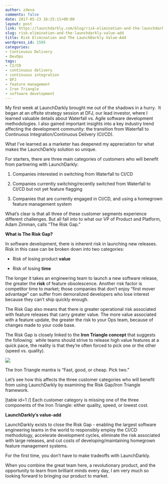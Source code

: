 ```yaml
---
author: zdeva
comments: false
date: 2017-05-23 16:25:11+00:00
layout: post
link: https://launchdarkly.com/blog/risk-elimination-and-the-launchdarkly-value-add/
slug: risk-elimination-and-the-launchdarkly-value-add
title: Risk Elimination and The LaunchDarkly Value-Add
wordpress_id: 1595
categories:
- Continuous Delivery
- DevOps
tags:
- CI/CD
- continuous delivery
- continuous integration
- DFJ
- feature management
- Iron Triangle
- software development
---
```


My first week at LaunchDarkly brought me out of the shadows in a hurry.  It began at an offsite strategy session at DFJ, our lead investor, where I learned valuable details about Waterfall vs. Agile software development methodologies. I also gained important insights into a key industry trend affecting the development community: the transition from Waterfall to Continuous Integration/Continuous Delivery (CI/CD).

What I’ve learned as a marketer has deepened my appreciation for what makes the LaunchDarkly solution so unique.

For starters, there are three main categories of customers who will benefit from partnering with LaunchDarkly:



 	
  1. Companies interested in switching from Waterfall to CI/CD

 	
  2. Companies currently switching/recently switched from Waterfall to CI/CD but not yet feature flagging

 	
  3. Companies that are currently engaged in CI/CD, and using a homegrown feature management system


What’s clear is that all three of these customer segments experience different challenges. But all fall into to what our VP of Product and Platform, Adam Zimman, calls “The Risk Gap.”

**What is The Risk Gap?**

In software development, there is inherent risk in launching new releases. Risk in this case can be broken down into two categories:



 	
  * Risk of losing product **value**

 	
  * Risk of losing **time**


The longer it takes an engineering team to launch a new software release, the greater the **risk** of feature obsolescence. Another risk factor is competitor time to market; those companies that don’t enjoy “first mover advantage” can suffer from demoralized developers who lose interest because they can’t ship quickly enough.

The Risk Gap also means that there is greater operational risk associated with feature releases that carry greater value. The more value associated with a feature update, the greater the risk to your Ops team, because of changes made to your code base.

The Risk Gap is closely linked to the **Iron Triangle concept** that suggests the following:  while teams should strive to release high value features at a quick pace, the reality is that they’re often forced to pick one or the other (speed vs. quality).

[![](https://blog.launchdarkly.com/wp-content/uploads/2017/05/3619164954_d3bd1e25db-300x232.jpg)](https://blog.launchdarkly.com/wp-content/uploads/2017/05/3619164954_d3bd1e25db.jpg)

The Iron Triangle mantra is “Fast, good, or cheap. Pick two.”

Let’s see how this affects the three customer categories who will benefit from using LaunchDarkly by examining the Risk Gap/Iron Triangle framework.

[table id=1 /]
Each customer category is missing one of the three components of the Iron Triangle: either quality, speed, or lowest cost.

**LaunchDarkly’s value-add**

LaunchDarkly exists to close the Risk Gap - enabling the largest software engineering teams in the world to responsibly employ the CI/CD methodology, accelerate development cycles, eliminate the risk associated with large releases, and cut costs of developing/maintaining homegrown feature management systems.

For the first time, you don’t have to make tradeoffs with LaunchDarkly.

When you combine the great team here, a revolutionary product, and the opportunity to learn from brilliant minds every day, I am very much so looking forward to bringing our product to market.
